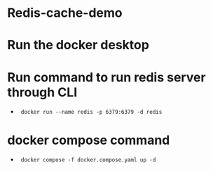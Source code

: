 # Redis-cache-demo
# Run the docker desktop
# Run command to run redis server through CLI
-      docker run --name redis -p 6379:6379 -d redis
# docker compose command 
-      docker compose -f docker.compose.yaml up -d